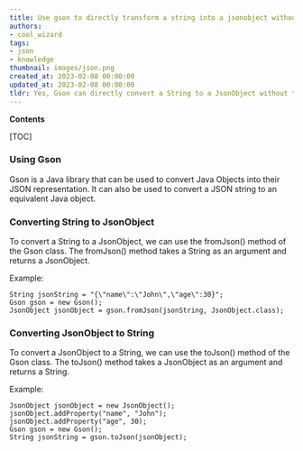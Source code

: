 ```yaml
---
title: Use gson to directly transform a string into a jsonobject without creating a plain old Java object (pojo)
authors:
- cool_wizard
tags:
- json
- knowledge
thumbnail: images/json.png
created_at: 2023-02-08 00:00:00
updated_at: 2023-02-08 00:00:00
tldr: Yes, Gson can directly convert a String to a JsonObject without the need for a POJO.
---
```


**Contents**

[TOC]

### Using Gson
Gson is a Java library that can be used to convert Java Objects into their JSON representation. It can also be used to convert a JSON string to an equivalent Java object.

### Converting String to JsonObject
To convert a String to a JsonObject, we can use the fromJson() method of the Gson class. The fromJson() method takes a String as an argument and returns a JsonObject.

Example:
```
String jsonString = "{\"name\":\"John\",\"age\":30}";
Gson gson = new Gson();
JsonObject jsonObject = gson.fromJson(jsonString, JsonObject.class);
```

### Converting JsonObject to String
To convert a JsonObject to a String, we can use the toJson() method of the Gson class. The toJson() method takes a JsonObject as an argument and returns a String.

Example:
```
JsonObject jsonObject = new JsonObject();
jsonObject.addProperty("name", "John");
jsonObject.addProperty("age", 30);
Gson gson = new Gson();
String jsonString = gson.toJson(jsonObject);
```
